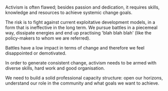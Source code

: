 Activism is often flawed; besides passion and dedication, it requires skills, knowledge and resources to achieve systemic change goals.

The risk is to fight against current exploitative development models, in a form that is ineffective in the long term.  We pursue battles in a piecemeal way, dissipate energies and end up practising 'blah blah blah' (like the policy-makers to whom we are referred).

Battles have a low impact in terms of change and therefore we feel disappointed or demotivated.

In order to generate consistent change, activism needs to be armed with diverse skills, hard work and good organisation. 

We need to build a solid professional capacity structure: open our horizons, understand our role in the community and what goals we want to achieve.

